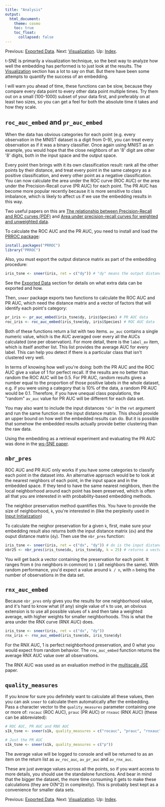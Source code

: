 ```yaml
---
title: "Analysis"
output:
  html_document:
    theme: cosmo
    toc: true
    toc_float:
      collapsed: false
---
```


Previous: [Exported Data](exported-data.html). Next: [Visualization](visualization.html). Up: [Index](index.html).

t-SNE is primarily a visualization technique, so the best way to analyze how
well the embedding has performed is to just look at the results. The 
[Visualization](visualization.html) section has a lot to say on that. But there 
have been some attempts to quantify the success of an embedding.

I will warn you ahead of time, these functions can be slow, because they 
compare every data point to every other data point multiple times. Try them
out on a small (100-1000) subset of your data first, and preferably on at 
least two sizes, so you can get a feel for both the absolute time it takes
and how they scale.

## `roc_auc_embed` and `pr_auc_embed`

When the data has obvious categories for each point (e.g. every observation in
the MNIST dataset is a digit from 0-9), you can treat every observation as if
it was a binary classifier. Once again using MNIST as an example, you would
hope that the close neighbors of an '8' digit are other '8' digits, both in
the input space and the output space.

Every point then brings with it its own classification result: rank all the 
other points by their distance, and treat every point in the same category as a 
positive classification, and every other point as a negative classification. 
You can now calculate the area under the ROC curve (ROC AUC) or the 
area under the Precision-Recall curve (PR AUC) for each point. The PR AUC has
become more popular recently because it is more sensitive to class imbalance,
which is likely to affect us if we use the embedding results in this way.

Two useful papers on this are 
[The relationship between Precision-Recall and ROC curves (PDF)](http://pages.cs.wisc.edu/~jdavis/davisgoadrichcamera2.pdf)
and
[Area under precision-recall curves for weighted and unweighted data](http://dx.doi.org/10.1371/journal.pone.0092209).

To calculate the ROC AUC and the PR AUC, you need to install and load the
[PRROC package](https://cran.r-project.org/package=PRROC):

```R
install.packages("PRROC")
library("PRROC")
```

Also, you must export the output distance matrix as part of the embedding
procedure:

```R
iris_tsne <- sneer(iris, ret = c("dy")) # "dy" means the output distance matrix
```

See the [Exported Data](exported-data.html) section for details on what extra
data can be exported and how.

Then, `sneer` package exports two functions to calculate the ROC AUC and PR AUC,
which need the distance matrix and a vector of factors that will identify each
point's category:

```R
pr_iris <- pr_auc_embed(iris_tsne$dy, iris$Species) # PR AUC data
roc_iris <- roc_auc_embed(iris_tsne$dy, iris$Species) # ROC AUC data
```

Both of these functions return a list with two items. `av_auc` contains a single
numeric value, which is the AUC averaged over every all the AUCs calculated
(one per observation). For more detail, there is the `label_av` item, which is
itself another list. This list provides the average AUC for every label. This
can help you detect if there is a particular class that isn't clustered very
well.

In terms of knowing how well you're doing: both the PR AUC and the ROC AUC
give a value of 1 for perfect recall. If the results are no better than random
the ROC AUC will be 0.5. For PR AUC, random results gives a number equal to
the proportion of those positive labels in the whole dataset, e.g. if you 
were using a category that is 10% of the data, a random PR AUC would be 0.1.
Therefore, if you have unequal class populations, the "random" `av_auc` value 
for PR AUC will be different for each data set.

You may also want to include the input distances `"dx"` in the `ret` argument
and run the same function on the input distance matrix. This should provide
an upper bound on how well the embedded results can do. But it is possible that
somehow the embedded results actually provide better clustering than the raw
data.

Using the embedding as a retrieval experiment and evaluating the PR AUC was
done in the 
[ws-SNE paper](http://jmlr.org/proceedings/papers/v32/yange14.html).

## `nbr_pres`

ROC AUC and PR AUC only works if you have some categories to classify each
point in the dataset into. An alternative approach would be to look at
the nearest neighbors of each point, in the input space and in the embedded
space. If they tend to have the same nearest neighbors, then the local
neighborhood around each point has been preserved, which is often all that you 
are interested in with probability-based embedding methods.

The neighbor preservation method quantifies this. You have to provide the
size of neighborhood, `k`, you're interested in (like the perplexity used in 
[Input Initialization](input-initialization.html)) 

To calculate the neighor preservation for a given `k`, first, make sure your
embedding result also returns both the input distance matrix (`dx`) and the
ouput distance matrix (`dy`). Then use the `nbr_pres` function:

```R
iris_tsne <- sneer(iris, ret = c("dx", "dy")) # dx is the input distance matrix
nbr25 <- nbr_pres(iris_tsne$dx, iris_tsne$dy, k = 25) # returns a vector
```

You will get back a vector containing the preservation for each point. 
It ranges from `0` (no neighbors in common) to `1` (all neighbors the same). 
With random performance, you'd expect a value around `k / n`, with `n` being
the number of observations in the data set.

## `rnx_auc_embed`

Because `nbr_pres` only gives you the results for one neighborhood value, and 
it's hard to know what (if any) single value of `k` to use, an obvious 
extension is to use all possible values of `k` and then take a weighted average,
with higher weights for smaller neighborhoods. This is what the area under the
RNX curve (RNX AUC) does.

```R
iris_tsne <- sneer(iris, ret = c("dx", "dy"))
rnx_iris <- rnx_auc_embed(iris_tsne$dx, iris_tsne$dy)
```

For the RNX AUC, 1 is perfect neighborhood preservation, and 0 what you would
expect from random behavior. The `rnx_auc_embed` function returns the
average RNX AUC value over all observations.

The RNX AUC was used as an evaluation method in the 
[multiscale JSE](http://dx.doi.org/10.1016/j.neucom.2014.12.095) paper.

## `quality_measures`

If you know for sure you definitely want to calculate all these values, then
you can ask `sneer` to calculate them automatically after the embedding. Pass
a character vector to the `quality_measures` parameter containing one or more
of: `rocauc` (ROC AUC), `prauc` (PR AUC) or `rnxauc` (RNX AUC) (these can be
abbreviated):

```R
# ROC AUC, PR AUC and RNX AUC
s1k_tsne <- sneer(s1k, quality_measures = c("rocauc", "prauc", "rnxauc"))

# Just the PR AUC
s1k_tsne <- sneer(s1k, quality_measures = c("p"))
```

The average value will be logged to console and will be returned to as an item
on the return list as `av_roc_auc`, `av_pr_auc` and `av_rnx_auc`.

These are just average values across all the points, so if you want access
to more details, you should use the standalone functions. And bear in mind
that the bigger the dataset, the more time consuming it gets to make these
calculations (they are O(N^2) in complexity). This is probably best kept as a 
convenience for smaller data sets.

Previous: [Exported Data](exported-data.html). Next: [Visualization](visualization.html). Up: [Index](index.html).
